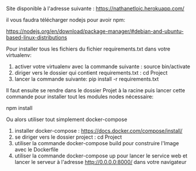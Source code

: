 Site disponible à l'adresse suivante :
https://nathanetloic.herokuapp.com/

il vous faudra télécharger nodejs pour avoir npm:

https://nodejs.org/en/download/package-manager/#debian-and-ubuntu-based-linux-distributions

Pour installer tous les fichiers du fichier requirements.txt dans votre virtualenv:

1. activer votre virtualenv avec la commande suivante : source bin/activate
2. diriger vers le dossier qui contient requirements.txt : cd Project
3. lancer la commande suivante: pip install -r requirements.txt

Il faut ensuite se rendre dans le dossier Projet à la racine puis lancer cette commande pour installer tout les modules nodes nécessaire:

npm install

Ou alors utiliser tout simplement docker-compose

1. installer docker-compose : https://docs.docker.com/compose/install/
2. se diriger vers le dossier project : cd Project
3. utiliser la commande docker-compose build pour construire l'Image avec le Dockerfile
4. utiliser la commande docker-compose up pour lancer le service web et lancer le serveur à l'adresse http://0.0.0.0:8000/ dans votre navigateur
